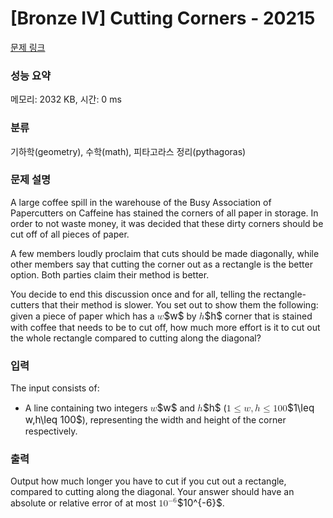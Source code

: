 # [Bronze IV] Cutting Corners - 20215 

[문제 링크](https://www.acmicpc.net/problem/20215) 

### 성능 요약

메모리: 2032 KB, 시간: 0 ms

### 분류

기하학(geometry), 수학(math), 피타고라스 정리(pythagoras)

### 문제 설명

<p>A large coffee spill in the warehouse of the Busy Association of Papercutters on Caffeine has stained the corners of all paper in storage. In order to not waste money, it was decided that these dirty corners should be cut off of all pieces of paper.</p>

<p>A few members loudly proclaim that cuts should be made diagonally, while other members say that cutting the corner out as a rectangle is the better option. Both parties claim their method is better.</p>

<p>You decide to end this discussion once and for all, telling the rectangle-cutters that their method is slower. You set out to show them the following: given a piece of paper which has a <mjx-container class="MathJax" jax="CHTML" style="font-size: 109%; position: relative;"><mjx-math class="MJX-TEX" aria-hidden="true"><mjx-mi class="mjx-i"><mjx-c class="mjx-c1D464 TEX-I"></mjx-c></mjx-mi></mjx-math><mjx-assistive-mml unselectable="on" display="inline"><math xmlns="http://www.w3.org/1998/Math/MathML"><mi>w</mi></math></mjx-assistive-mml><span aria-hidden="true" class="no-mathjax mjx-copytext">$w$</span></mjx-container> by <mjx-container class="MathJax" jax="CHTML" style="font-size: 109%; position: relative;"><mjx-math class="MJX-TEX" aria-hidden="true"><mjx-mi class="mjx-i"><mjx-c class="mjx-c210E TEX-I"></mjx-c></mjx-mi></mjx-math><mjx-assistive-mml unselectable="on" display="inline"><math xmlns="http://www.w3.org/1998/Math/MathML"><mi>h</mi></math></mjx-assistive-mml><span aria-hidden="true" class="no-mathjax mjx-copytext">$h$</span></mjx-container> corner that is stained with coffee that needs to be to cut off, how much more effort is it to cut out the whole rectangle compared to cutting along the diagonal?</p>

### 입력 

 <p>The input consists of:</p>

<ul>
	<li>A line containing two integers <mjx-container class="MathJax" jax="CHTML" style="font-size: 109%; position: relative;"><mjx-math class="MJX-TEX" aria-hidden="true"><mjx-mi class="mjx-i"><mjx-c class="mjx-c1D464 TEX-I"></mjx-c></mjx-mi></mjx-math><mjx-assistive-mml unselectable="on" display="inline"><math xmlns="http://www.w3.org/1998/Math/MathML"><mi>w</mi></math></mjx-assistive-mml><span aria-hidden="true" class="no-mathjax mjx-copytext">$w$</span></mjx-container> and <mjx-container class="MathJax" jax="CHTML" style="font-size: 109%; position: relative;"><mjx-math class="MJX-TEX" aria-hidden="true"><mjx-mi class="mjx-i"><mjx-c class="mjx-c210E TEX-I"></mjx-c></mjx-mi></mjx-math><mjx-assistive-mml unselectable="on" display="inline"><math xmlns="http://www.w3.org/1998/Math/MathML"><mi>h</mi></math></mjx-assistive-mml><span aria-hidden="true" class="no-mathjax mjx-copytext">$h$</span></mjx-container> (<mjx-container class="MathJax" jax="CHTML" style="font-size: 109%; position: relative;"><mjx-math class="MJX-TEX" aria-hidden="true"><mjx-mn class="mjx-n"><mjx-c class="mjx-c31"></mjx-c></mjx-mn><mjx-mo class="mjx-n" space="4"><mjx-c class="mjx-c2264"></mjx-c></mjx-mo><mjx-mi class="mjx-i" space="4"><mjx-c class="mjx-c1D464 TEX-I"></mjx-c></mjx-mi><mjx-mo class="mjx-n"><mjx-c class="mjx-c2C"></mjx-c></mjx-mo><mjx-mi class="mjx-i" space="2"><mjx-c class="mjx-c210E TEX-I"></mjx-c></mjx-mi><mjx-mo class="mjx-n" space="4"><mjx-c class="mjx-c2264"></mjx-c></mjx-mo><mjx-mn class="mjx-n" space="4"><mjx-c class="mjx-c31"></mjx-c><mjx-c class="mjx-c30"></mjx-c><mjx-c class="mjx-c30"></mjx-c></mjx-mn></mjx-math><mjx-assistive-mml unselectable="on" display="inline"><math xmlns="http://www.w3.org/1998/Math/MathML"><mn>1</mn><mo>≤</mo><mi>w</mi><mo>,</mo><mi>h</mi><mo>≤</mo><mn>100</mn></math></mjx-assistive-mml><span aria-hidden="true" class="no-mathjax mjx-copytext">$1\leq w,h\leq 100$</span></mjx-container>), representing the width and height of the corner respectively.</li>
</ul>

### 출력 

 <p>Output how much longer you have to cut if you cut out a rectangle, compared to cutting along the diagonal. Your answer should have an absolute or relative error of at most <mjx-container class="MathJax" jax="CHTML" style="font-size: 109%; position: relative;"><mjx-math class="MJX-TEX" aria-hidden="true"><mjx-msup><mjx-mn class="mjx-n"><mjx-c class="mjx-c31"></mjx-c><mjx-c class="mjx-c30"></mjx-c></mjx-mn><mjx-script style="vertical-align: 0.393em;"><mjx-texatom size="s" texclass="ORD"><mjx-mo class="mjx-n"><mjx-c class="mjx-c2212"></mjx-c></mjx-mo><mjx-mn class="mjx-n"><mjx-c class="mjx-c36"></mjx-c></mjx-mn></mjx-texatom></mjx-script></mjx-msup></mjx-math><mjx-assistive-mml unselectable="on" display="inline"><math xmlns="http://www.w3.org/1998/Math/MathML"><msup><mn>10</mn><mrow data-mjx-texclass="ORD"><mo>−</mo><mn>6</mn></mrow></msup></math></mjx-assistive-mml><span aria-hidden="true" class="no-mathjax mjx-copytext">$10^{-6}$</span></mjx-container>.</p>

